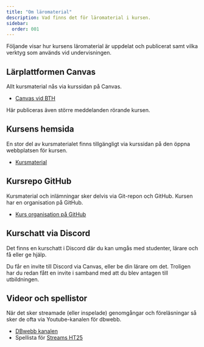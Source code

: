 ```yaml
---
title: "Om läromaterial"
description: Vad finns det för läromaterial i kursen.
sidebar:
  order: 001
---
```


Följande visar hur kursens läromaterial är uppdelat och publicerat samt vilka verktyg som används vid undervisningen.

## Lärplattformen Canvas

Allt kursmaterial nås via kurssidan på Canvas.

- [Canvas vid BTH](https://bth.se/canvas)

Här publiceras även större meddelanden rörande kursen.

## Kursens hemsida

En stor del av kursmaterialet finns tillgängligt via kurssidan på den öppna webbplatsen för kursen.

- [Kursmaterial](https://bth-python.github.io/website/)

## Kursrepo GitHub

Kursmaterial och inlämningar sker delvis via Git-repon och GitHub. Kursen har en organisation på GitHub.

- [Kurs organisation på GitHub](https://github.com/bth-python/)

## Kurschatt via Discord

Det finns en kurschatt i Discord där du kan umgås med studenter, lärare och få eller ge hjälp.

Du får en invite till Discord via Canvas, eller be din lärare om det. Troligen har du redan fått en invite i samband med att du blev antagen till utbildningen.

## Videor och spellistor

När det sker streamade (eller inspelade) genomgångar och föreläsningar så sker de ofta via Youtube-kanalen för dbwebb.

- [DBwebb kanalen](https://www.youtube.com/c/DbwebbSe)
- Spellista för [Streams HT25](https://www.youtube.com/playlist?list=PLKtP9l5q3ce_6V-NBdaXB927GdpMQdCMt)
